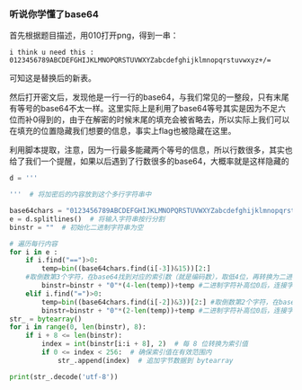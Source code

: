 ### 听说你学懂了base64

首先根据题目描述，用010打开png，得到一串：

```
i think u need this : 0123456789ABCDEFGHIJKLMNOPQRSTUVWXYZabcdefghijklmnopqrstuvwxyz+/=
```

可知这是替换后的新表。

然后打开密文后，发现他是一行一行的base64，与我们常见的一整段，只有末尾有等号的base64不太一样。这里实际上是利用了base64等号其实是因为不足六位而补0得到的，由于在解密的时候末尾的填充会被省略去，所以实际上我们可以在填充的位置隐藏我们想要的信息，事实上flag也被隐藏在这里。

利用脚本提取，注意，因为一行最多能藏两个等号的信息，所以行数很多，其实也给了我们一个提醒，如果以后遇到了行数很多的base64，大概率就是这样隐藏的

```python
d = '''

'''  # 将加密后的内容放到这个多行字符串中

base64chars = "0123456789ABCDEFGHIJKLMNOPQRSTUVWXYZabcdefghijklmnopqrstuvwxyz+/="
e = d.splitlines()  # 将输入字符串按行分割
binstr = ""  # 初始化二进制字符串为空

# 遍历每行内容
for i in e :
    if i.find("==")>0:
        temp=bin((base64chars.find(i[-3])&15))[2:]
    #取倒数第3个字符，在base64找到对应的索引数（就是编码数），取低4位，再转换为二进制字符
        binstr=binstr + "0"*(4-len(temp))+temp #二进制字符补高位0后，连接字符到binstr
    elif i.find("=")>0:
        temp=bin((base64chars.find(i[-2])&3))[2:] #取倒数第2个字符，在base64找到对应的索引数（就是编码数），取低2位，再转换为二进制字符
        binstr=binstr + "0"*(2-len(temp))+temp #二进制字符补高位0后，连接字符到binstr
str_ = bytearray()
for i in range(0, len(binstr), 8):
    if i + 8 <= len(binstr):
        index = int(binstr[i:i + 8], 2)  # 每 8 位转换为索引值
        if 0 <= index < 256:  # 确保索引值在有效范围内
            str_.append(index)  # 追加字节数据到 bytearray

print(str_.decode('utf-8'))  
```
